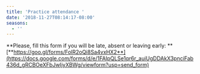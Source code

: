 ```yaml
---
title: 'Practice attendance '
date: '2018-11-27T08:14:17-08:00'
seasons:
  - ''
---
```

**Please, fill this form if you will be late, absent or leaving early: **[**https://goo.gl/forms/FolR2oQi8Sa4vxHX2**](https://docs.google.com/forms/d/e/1FAIpQLSe1qr6r_auiUgDDAkX3pnciFab436d_gRCBOeXFbJwIjyXBWg/viewform?usp=send_form)
